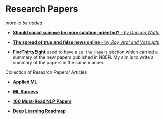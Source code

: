 # Research Papers 

*more to be added*

* [**Should social science be more solution-oriented?** - by *Duncan Watts*](https://www.nature.com/articles/s41562-016-0015)

* [**The spread of true and false news online** - by *Roy, Aral and Vosoughi*](http://science.sciencemag.org/content/359/6380/1146.full)
 
* [**FiveThirtyEight**](https://fivethirtyeight.com/) used to have a [`In the Papers`](https://fivethirtyeight.com/tag/in-the-papers/) section which carried a summary of the new papers published in NBER. My aim is to write a summary of the papers in the same manner.  


Collection of Research Papers/ Articles

* [**Applied ML**](https://github.com/eugeneyan/applied-ml)

* [**ML Surveys**](https://github.com/eugeneyan/ml-surveys)

* [**100 Must-Read NLP Papers**](https://github.com/mhagiwara/100-nlp-papers)

* [**Deep Learning Roadmap**](https://github.com/astorfi/Deep-Learning-Roadmap)




